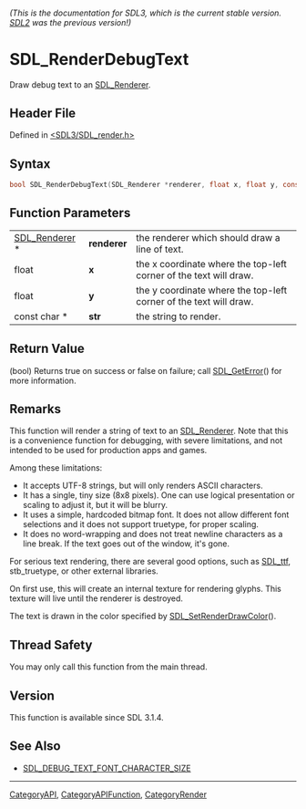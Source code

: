###### (This is the documentation for SDL3, which is the current stable version. [SDL2](https://wiki.libsdl.org/SDL2/) was the previous version!)
# SDL_RenderDebugText

Draw debug text to an [SDL_Renderer](SDL_Renderer).

## Header File

Defined in [<SDL3/SDL_render.h>](https://github.com/libsdl-org/SDL/blob/main/include/SDL3/SDL_render.h)

## Syntax

```c
bool SDL_RenderDebugText(SDL_Renderer *renderer, float x, float y, const char *str);
```

## Function Parameters

|                                |              |                                                                   |
| ------------------------------ | ------------ | ----------------------------------------------------------------- |
| [SDL_Renderer](SDL_Renderer) * | **renderer** | the renderer which should draw a line of text.                    |
| float                          | **x**        | the x coordinate where the top-left corner of the text will draw. |
| float                          | **y**        | the y coordinate where the top-left corner of the text will draw. |
| const char *                   | **str**      | the string to render.                                             |

## Return Value

(bool) Returns true on success or false on failure; call
[SDL_GetError](SDL_GetError)() for more information.

## Remarks

This function will render a string of text to an
[SDL_Renderer](SDL_Renderer). Note that this is a convenience function for
debugging, with severe limitations, and not intended to be used for
production apps and games.

Among these limitations:

- It accepts UTF-8 strings, but will only renders ASCII characters.
- It has a single, tiny size (8x8 pixels). One can use logical presentation
  or scaling to adjust it, but it will be blurry.
- It uses a simple, hardcoded bitmap font. It does not allow different font
  selections and it does not support truetype, for proper scaling.
- It does no word-wrapping and does not treat newline characters as a line
  break. If the text goes out of the window, it's gone.

For serious text rendering, there are several good options, such as
[SDL_ttf](SDL_ttf), stb_truetype, or other external libraries.

On first use, this will create an internal texture for rendering glyphs.
This texture will live until the renderer is destroyed.

The text is drawn in the color specified by
[SDL_SetRenderDrawColor](SDL_SetRenderDrawColor)().

## Thread Safety

You may only call this function from the main thread.

## Version

This function is available since SDL 3.1.4.

## See Also

- [SDL_DEBUG_TEXT_FONT_CHARACTER_SIZE](SDL_DEBUG_TEXT_FONT_CHARACTER_SIZE)

----
[CategoryAPI](CategoryAPI), [CategoryAPIFunction](CategoryAPIFunction), [CategoryRender](CategoryRender)

